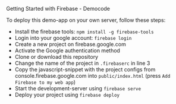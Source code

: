 Getting Started with Firebase - Democode

To deploy this demo-app on your own server, follow these steps:
* Install the firebase tools: `npm install -g firebase-tools`
* Login into your google account: `firebase login`
* Create a new project on firebase.google.com
* Activate the Google authentication method
* Clone or download this repository
* Change the name of the project in `.firebaserc` in line 3
* Copy the javascript-snippet with the project configs from console.firebase.google.com into `public/index.html` (press `Add Firebase to my web app`)
* Start the development-server using `firebase serve`
* Deploy your project using `firebase deploy`
